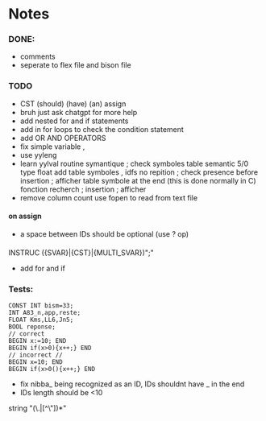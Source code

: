 
# Notes
### DONE:
- comments
- seperate to flex file and bison file
### TODO
- CST (should) (have) (an) assign
- bruh just ask chatgpt for more help
- add nested for and if statements
- add in for loops to check the condition statement
- add OR AND OPERATORS
- fix simple variable ,
- use yyleng
- learn yylval
routine symantique ; check symboles table
semantic 5/0 type float 
add table symboles , idfs no repition ; check presence before insertion ; afficher table symbole at the end (this is done normally in C)
fonction recherch ; insertion ; afficher
- remove column count
use fopen to read from text file

#### on assign
- a space between IDs should be optional (use ? op)

####
INSTRUC     ({SVAR}|{CST}|{MULTI_SVAR})";"
- add for and if 

### Tests:
```
CONST INT bism=33;
INT A83_n,app,reste;
FLOAT Kms,LL6,Jn5;
BOOL reponse;
// correct
BEGIN x:=10; END
BEGIN if(x>0){x++;} END
// incorrect // 
BEGIN x=10; END 
BEGIN if(x>0(){x++;} END

```
- fix nibba_ being recognized as an ID, IDs shouldnt have _ in the end
- IDs length should be <10


string            \"(\\.|[^\\"])*\"
